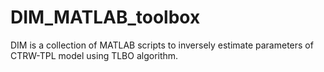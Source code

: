 # DIM_MATLAB_toolbox
DIM is a collection of MATLAB scripts to inversely estimate parameters of CTRW-TPL model using TLBO algorithm. 
